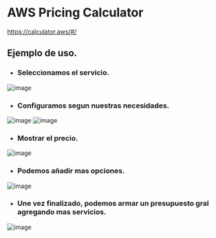 # AWS Pricing Calculator
https://calculator.aws/#/

## Ejemplo de uso.
- ### Seleccionamos el servicio.
![image](https://github.com/user-attachments/assets/d09e344b-f9d5-4977-b70c-28632cc1890c)

- ### Configuramos segun nuestras necesidades.
![image](https://github.com/user-attachments/assets/c5409214-d22f-4680-a4cd-b3d276e31f24)
![image](https://github.com/user-attachments/assets/8a2c2c6e-e755-4d23-8955-98d7851adbe2)

- ### Mostrar el precio.
![image](https://github.com/user-attachments/assets/78c7d916-6e2f-481e-af9f-dea91c5bde67)

- ### Podemos añadir mas opciones.
![image](https://github.com/user-attachments/assets/ae5b8671-da7c-4494-8e4a-6c4f10965714)

- ### Une vez finalizado, podemos armar un presupuesto gral agregando mas servicios.
![image](https://github.com/user-attachments/assets/4b3e6595-3aad-4d48-aca2-35fbbec1eda2)
